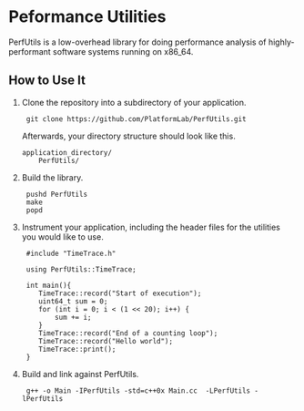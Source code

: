 # Peformance Utilities

PerfUtils is a low-overhead library for doing performance analysis of
highly-performant software systems running on x86\_64.

## How to Use It

1. Clone the repository into a subdirectory of your application.
    
        git clone https://github.com/PlatformLab/PerfUtils.git

    Afterwards, your directory structure should look like this.

       application_directory/
           PerfUtils/

2. Build the library.

        pushd PerfUtils
        make
        popd

3. Instrument your application, including the header files for the utilities you would like to use.

        #include "TimeTrace.h"

        using PerfUtils::TimeTrace;

        int main(){
           TimeTrace::record("Start of execution");
           uint64_t sum = 0;
           for (int i = 0; i < (1 << 20); i++) {
               sum += i;
           }
           TimeTrace::record("End of a counting loop");
           TimeTrace::record("Hello world");
           TimeTrace::print();
        }
        

4. Build and link against PerfUtils.
    
        g++ -o Main -IPerfUtils -std=c++0x Main.cc  -LPerfUtils -lPerfUtils
